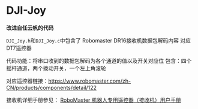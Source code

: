 # DJI-Joy

**改进自任云帆的代码**

`DJI_Joy.h`和`DJI_Joy.c`中包含了 Robomaster DR16接收机数据包解码内容 对应DT7遥控器

代码功能：将串口收到的数据包解码为各个通道的值以及开关对应位 包含：四个摇杆通道，两个拨动开关，一个左上角滚轮

对应遥控器链接：https://www.robomaster.com/zh-CN/products/components/detail/122

接收机详细手册参见： [RoboMaster 机器人专用遥控器（接收机）用户手册](https://rm-static.djicdn.com/tem/4.RoboMaster%20%E6%9C%BA%E5%99%A8%E4%BA%BA%E4%B8%93%E7%94%A8%E9%81%A5%E6%8E%A7%E5%99%A8%EF%BC%88%E6%8E%A5%E6%94%B6%E6%9C%BA%EF%BC%89%E7%94%A8%E6%88%B7%E6%89%8B%E5%86%8C.pdf) 
